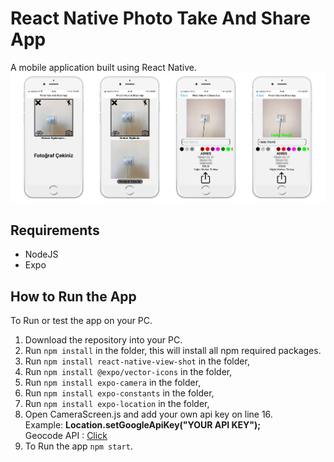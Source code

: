 # React Native Photo Take And Share App  
A mobile application built using React Native.
![](https://raw.githubusercontent.com/yemreeke/React-Native-Photo-Take-And-Share-App/main/Screens.png)

## Requirements
- NodeJS
- Expo

## How to Run the App
To Run or test the app on your PC.
1. Download the repository into your PC.
2. Run `npm install` in the folder, this will install all npm required packages.
3. Run `npm install react-native-view-shot` in the folder,
4. Run `npm install @expo/vector-icons` in the folder,
5. Run `npm install expo-camera` in the folder,
6. Run `npm install expo-constants` in the folder,
7. Run `npm install expo-location` in the folder,
8. Open CameraScreen.js and add your own api key on line 16.  
Example:   **Location.setGoogleApiKey("YOUR API KEY");**  
Geocode API : [Click](https://developers.google.com/maps/documentation/geocoding/get-api-key)  
9. To Run the app `npm start`.


